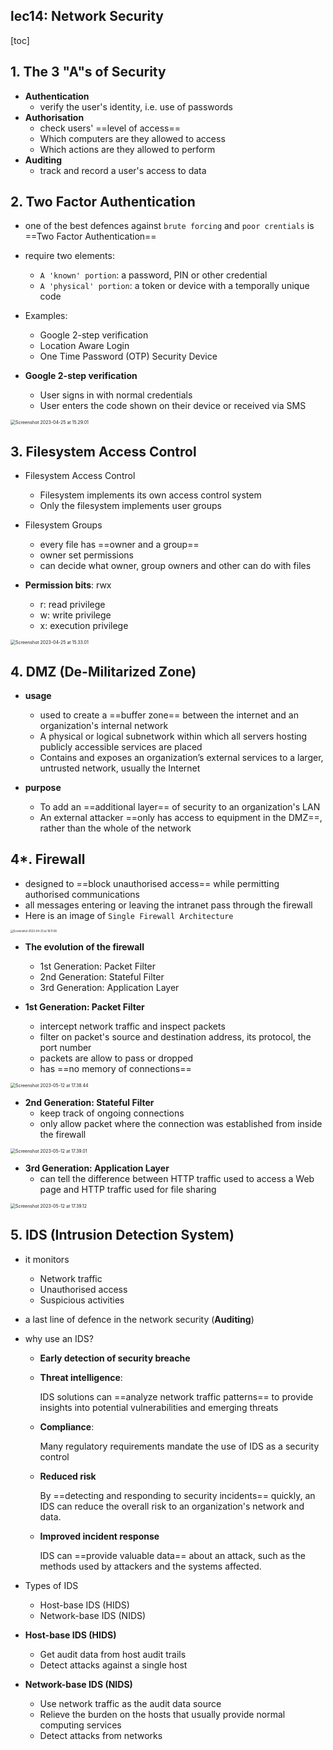 ## lec14: Network Security

[toc]

## 1. The 3 "A"s of Security

-   **Authentication**
    -   verify the user's identity, i.e. use of passwords
-   **Authorisation**
    -   check users' ==level of access==
    -   Which computers are they allowed to access
    -   Which actions are they allowed to perform
-   **Auditing**
    -   track and record a user's access to data

## 2. Two Factor Authentication

-   one of the best defences against `brute forcing` and `poor crentials` is ==Two Factor Authentication==
-   require two elements:
    -   `A 'known' portion`: a password, PIN or other credential
    -   `A 'physical' portion`: a token or device with a temporally unique code

-   Examples:
    -   Google 2-step verification
    -   Location Aware Login
    -   One Time Password (OTP) Security Device

-   **Google 2-step verification**
    -   User signs in with normal credentials 
    -   User enters the code shown on their device or received via SMS

<img src="assets/Screenshot 2023-04-25 at 15.29.01.png" alt="Screenshot 2023-04-25 at 15.29.01" style="zoom:50%;" />

## 3. Filesystem Access Control

-   Filesystem Access Control
    -   Filesystem implements its own access control system
    -   Only the filesystem implements user groups
-   Filesystem Groups
    -   every file has ==owner and a group==
    -   owner set permissions
    -   can decide what owner, group owners and other can do with files

-   **Permission bits**: rwx
    -   r: read privilege
    -   w: write privilege
    -   x: execution privilege

<img src="assets/Screenshot 2023-04-25 at 15.33.01.png" alt="Screenshot 2023-04-25 at 15.33.01" style="zoom:50%;" />

## 4. DMZ (De-Militarized Zone)

-   **usage**
    
    -   used to create a ==buffer zone== between the internet and an organization's internal network
    -   A physical or logical subnetwork within which all servers hosting publicly accessible services are placed
    -   Contains and exposes an organization’s external services to a larger, untrusted network, usually the Internet
    
-   **purpose**
    
    -   To add an ==additional layer== of security to an organization's LAN
    -   An external attacker ==only has access to equipment in the DMZ==, rather than the whole of the network
    

## 4*. Firewall

-   designed to ==block unauthorised access== while permitting authorised communications
-   all messages entering or leaving the intranet pass through the firewall
-   Here is an image of `Single Firewall Architecture`

<img src="assets/Screenshot 2023-04-25 at 18.11.08.png" alt="Screenshot 2023-04-25 at 18.11.08" style="zoom:30%;" />

-   **The evolution of the firewall**
    -   1st Generation: Packet Filter
    -   2nd Generation: Stateful Filter
    -   3rd Generation: Application Layer

-   **1st Generation: Packet Filter**
    -   intercept network traffic and inspect packets
    -   filter on packet's source and destination address, its protocol, the port number
    -   packets are allow to pass or dropped
    -   has ==no memory of connections==

<img src="assets/Screenshot 2023-05-12 at 17.38.44.png" alt="Screenshot 2023-05-12 at 17.38.44" style="zoom:50%;" />

-   **2nd Generation: Stateful Filter**
    -   keep track of ongoing connections
    -   only allow packet where the connection was established from inside the firewall

<img src="assets/Screenshot 2023-05-12 at 17.39.01.png" alt="Screenshot 2023-05-12 at 17.39.01" style="zoom:50%;" />



-   **3rd Generation: Application Layer**
    -   can tell the difference between HTTP traffic used to access a Web page and HTTP traffic used for file sharing

<img src="assets/Screenshot 2023-05-12 at 17.39.12.png" alt="Screenshot 2023-05-12 at 17.39.12" style="zoom:50%;" />

## 5. IDS (Intrusion Detection System)

-   it monitors

    -   Network traffic
    -   Unauthorised access
    -   Suspicious activities

-   a last line of defence in the network security (**Auditing**)

-   why use an IDS?

    -   **Early detection of security breache**

    -   **Threat intelligence**: 

        IDS solutions can ==analyze network traffic patterns== to provide insights into potential vulnerabilities and emerging threats

    -   **Compliance**:

        Many regulatory requirements mandate the use of IDS as a security control

    -   **Reduced risk**

        By ==detecting and responding to security incidents== quickly, an IDS can reduce the overall risk to an organization's network and data.

    -   **Improved incident response**

        IDS can ==provide valuable data== about an attack, such as the methods used by attackers and the systems affected.

-   Types of IDS
    -   Host-base IDS (HIDS)
    -   Network-base IDS (NIDS)

-   **Host-base IDS (HIDS)**
    -   Get audit data from host audit trails
    -   Detect attacks against a single host
-   **Network-base IDS (NIDS)**
    -   Use network traffic as the audit data source
    -   Relieve the burden on the hosts that usually provide normal computing services
    -   Detect attacks from networks


